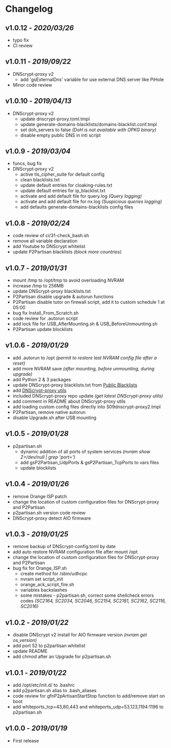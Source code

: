 # Changelog

## v1.0.12 - _2020/03/26_

- typo fix
- CI review

## v1.0.11 - _2019/09/22_

- DNScrypt-proxy v2
  - add 'gsExternalDns' variable for use external DNS server like PiHole
- Minor code review

## v1.0.10 - _2019/04/13_

- DNScrypt-proxy v2
  - update dnscrypt-proxy.toml.tmpl
  - update generate-domains-blacklists/domains-blacklist.conf.tmpl
  - set doh_servers to false _(DoH is not available with OPKG binary)_
  - disable empty public DNS in inti script

## v1.0.9 - _2019/03/04_

- funcs, bug fix
- DNScrypt-proxy v2
  - active tls_cipher_suite for default config
  - clean blacklists.txt
  - update default entries for cloaking-rules.txt
  - update default entries for ip_blacklist.txt
  - activate and add default file for query.log _(Query logging)_
  - activate and add default file for nx.log _(Suspicious queries logging)_
  - add defaults generate-domains-blacklists config files

## v1.0.8 - _2019/02/24_

- code review of ci/31-check_bash.sh
- remove all variable declaration
- add Youtube to DNScrypt whitelist
- update P2Partisan blacklists _(block more countries)_

## v1.0.7 - _2019/01/31_

- mount /tmp to /opt/tmp to avoid overloading NVRAM
- increase /tmp to 256MB
- update DNScrypt-proxy blacklists.txt
- P2Partisan disable upgrade & autorun functions
- P2Partisan disable tutor on firewall script, add it to custom schedule 1 at 05:00
- bug fix Install_From_Scratch.sh
- code review for .autorun script
- add lock file for USB_AfterMounting.sh & USB_BeforeUnmounting.sh
- P2Partisan update blocklists

## v1.0.6 - _2019/01/29_

- add .autorun to /opt _(permit to restore last NVRAM config file after a reset)_
- add more NVRAM save _(after mounting, before unmounting, during upgrade)_
- add Python 2 & 3 packages
- update DNScrypt-proxy blacklists.txt from [Public Blacklists](https://github.com/jedisct1/dnscrypt-proxy/wiki/Public-blacklists)
- add [DNScrypt-proxy utils](https://github.com/jedisct1/dnscrypt-proxy/tree/master/utils/generate-domains-blacklists)
- included DNScrypt-proxy repo update _(get latest DNScrypt-proxy utils)_
- add comment in README about DNScrypt-proxy utils
- add loading custom config files directly into S09dnscrypt-proxy2.tmpl
- P2Partisan, remove native autorun
- disable Upgrade.sh after USB mounting

## v1.0.5 - _2019/01/28_

- p2partisan.sh
  - dynamic addition of all ports of system services _(nvram show 2>/dev/null | grep 'port=')_
  - add gsP2Partisan_UdpPorts & gsP2Partisan_TcpPorts to vars files
  - update blocklists

## v1.0.4 - _2019/01/26_

- remove Orange ISP patch
- change the location of custom configuration files for DNScrypt-proxy and P2Partisan
- p2partisan.sh version code review
- DNScrypt-proxy detect AIO firmware

## v1.0.3 - _2019/01/25_

- remove backup of DNScrypt-config.toml by date
- add auto restore NVRAM configuration file after mount /opt
- change the location of custom configuration files for DNScrypt-proxy and P2Partisan
- bug fix for Orange_ISP.sh
  - create method for /sbin/udhcpc
  - nvram set script_init
  - orange_ack_script_fire.sh
  - variables backslashes
  - some mistakes - p2partisan.sh, correct some shellcheck errors codes _(SC2164, SC2034, SC2046, SC2154, SC2181, SC2162, SC2116, SC2016)_

## v1.0.2 - _2019/01/22_

- disable DNScrypt v2 install for AIO firmware version _(nvram get os_version)_
- add port 52 to p2partisan whitelist
- update README
- add chmod after an Upgrade for p2partisan.sh

## v1.0.1 - _2019/01/22_

- add /opt/etc/init.d/ to .bashrc
- add p2partisan.sh alias to .bash_aliases
- code review for gfnP2pArtisanStartStop function to add/remove start on boot
- add whiteports_tcp=43,80,443 and whiteports_udp=53,123,1194:1196 to p2partisan.sh

## v1.0.0 - _2019/01/19_

- First release
